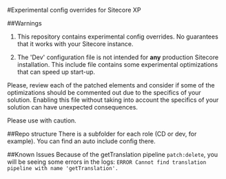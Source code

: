 #Experimental config overrides for Sitecore XP

##Warnings
1. This repository contains experimental config overrides.
No guarantees that it works with your Sitecore instance.

2. The 'Dev' configuration file is not intended for **any** production Sitecore installation.
This include file contains some experimental optimizations that can speed up start-up.

Please, review each of the patched elements and consider if some of the optimizations should be commented out due to the specifics of your solution.
Enabling this file without taking into account the specifics of your solution can have unexpected consequences.

Please use with caution.

##Repo structure
There is a subfolder for each role (CD or dev, for example).
You can find an auto include config there.

##Known Issues
Because of the getTranslation pipeline `patch:delete`, you will be seeing some errors in the logs:
`ERROR Cannot find translation pipeline with name 'getTranslation'.`
